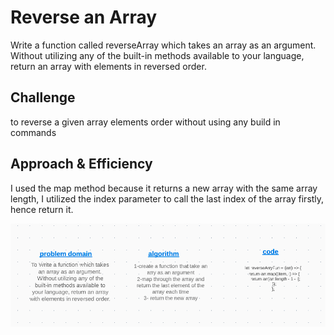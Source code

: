 # Reverse an Array

Write a function called reverseArray which takes an array as an argument. Without utilizing any of the built-in methods available to your language, return an array with elements in reversed order.

## Challenge

to reverse a given array elements order without using any build in commands

## Approach & Efficiency

I used the map method because it returns a new array with the same array length, I utilized the index parameter to call the last index of the array firstly, hence return it.

![img](../assets/array-reverse.PNG)
